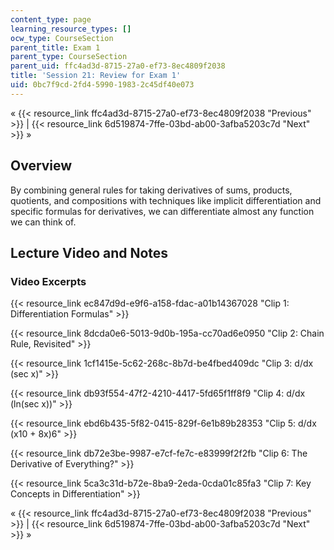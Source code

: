 ```yaml
---
content_type: page
learning_resource_types: []
ocw_type: CourseSection
parent_title: Exam 1
parent_type: CourseSection
parent_uid: ffc4ad3d-8715-27a0-ef73-8ec4809f2038
title: 'Session 21: Review for Exam 1'
uid: 0bc7f9cd-2fd4-5990-1983-2c45df40e073
---
```


« {{< resource_link ffc4ad3d-8715-27a0-ef73-8ec4809f2038 "Previous" >}} | {{< resource_link 6d519874-7ffe-03bd-ab00-3afba5203c7d "Next" >}} »

Overview
--------

By combining general rules for taking derivatives of sums, products, quotients, and compositions with techniques like implicit differentiation and specific formulas for derivatives, we can differentiate almost any function we can think of.

Lecture Video and Notes
-----------------------

### Video Excerpts

{{< resource_link ec847d9d-e9f6-a158-fdac-a01b14367028 "Clip 1: Differentiation Formulas" >}}

{{< resource_link 8dcda0e6-5013-9d0b-195a-cc70ad6e0950 "Clip 2: Chain Rule, Revisited" >}}

{{< resource_link 1cf1415e-5c62-268c-8b7d-be4fbed409dc "Clip 3: d/dx (sec x)" >}}

{{< resource_link db93f554-47f2-4210-4417-5fd65f1ff8f9 "Clip 4: d/dx (ln(sec x))" >}}

{{< resource_link ebd6b435-5f82-0415-829f-6e1b89b28353 "Clip 5: d/dx (x10 + 8x)6" >}}

{{< resource_link db72e3be-9987-e7cf-fe7c-e83999f2f2fb "Clip 6: The Derivative of Everything?" >}}

{{< resource_link 5ca3c31d-b72e-8ba9-2eda-0cda01c85fa3 "Clip 7: Key Concepts in Differentiation" >}}

« {{< resource_link ffc4ad3d-8715-27a0-ef73-8ec4809f2038 "Previous" >}} | {{< resource_link 6d519874-7ffe-03bd-ab00-3afba5203c7d "Next" >}} »
